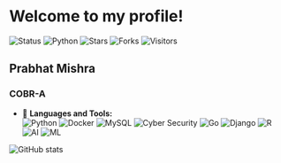 # Welcome to my profile!

![Status](https://img.shields.io/badge/status-updating-brightgreen)
![Python](https://img.shields.io/badge/Python-3.12-red)
![Stars](https://img.shields.io/github/stars/PrabhatMishra/Prabhat-Mishra)
![Forks](https://img.shields.io/github/forks/PrabhatMishra/Prabhat-Mishra)
![Visitors](https://visitor-badge.glitch.me/badge?page_id=PrabhatMishra.Prabhat-Mishra)

<!-- [![GitHub Streak](https://streak-stats.demolab.com/?user=PrabhatMishra)](https://git.io/streak-stats) -->

<!-- ![Banner](https://i.imgur.com/r8VF5vH.png) -->



## Prabhat Mishra
### COBR-A

- 🌟 **Languages and Tools:**  
![Python](https://img.shields.io/badge/-Python-000?&logo=Python)
![Docker](https://img.shields.io/badge/-Docker-000?&logo=Docker)
![MySQL](https://img.shields.io/badge/-MySQL-000?&logo=MySQL)
![Cyber Security](https://img.shields.io/badge/-Cyber%20Security-000?&logo=Hack%20The%20Box)
![Go](https://img.shields.io/badge/-Go-000?&logo=Go)
![Django](https://img.shields.io/badge/-Django-000?&logo=Django)
![R](https://img.shields.io/badge/-R-000?&logo=R)
![AI](https://img.shields.io/badge/-Artificial%20Intelligence-000?&logo=OpenAI)
![ML](https://img.shields.io/badge/-Machine%20Learning-000?&logo=TensorFlow)


![GitHub stats](https://github-readme-stats.vercel.app/api?username=PrabhatMishra&show_icons=true&theme=dark)

